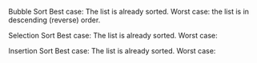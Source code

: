 Bubble Sort
Best case: The list is already sorted.
Worst case: the list is in descending (reverse) order.

Selection Sort
Best case: The list is already sorted.
Worst case:






Insertion Sort
Best case: The list is already sorted.
Worst case:
